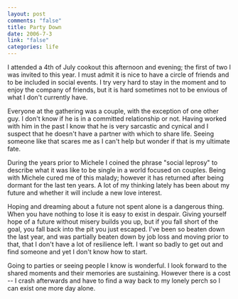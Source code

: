 ```yaml
--- 
layout: post
comments: "false"
title: Party Down
date: 2006-7-3
link: "false"
categories: life
---
```

I attended a 4th of July cookout this afternoon and evening; the first of two I was invited to this year. I must admit it is nice to have a circle of friends and to be included in social events. I try very hard to stay in the moment and to enjoy the company of friends, but it is hard sometimes not to be envious of what I don't currently have.

Everyone at the gathering was a couple, with the exception of one other guy. I don't know if he is in a committed relationship or not. Having worked with him in the past I know that he is very sarcastic and cynical and I suspect that he doesn't have a partner with which to share life. Seeing someone like that scares me as I can't help but wonder if that is my ultimate fate.

During the years prior to Michele I coined the phrase "social leprosy" to describe what it was like to be single in a world focused on couples. Being with Michele cured me of this malady; however it has returned after being dormant for the last ten years. A lot of my thinking lately has been about my future and whether it will include a new love interest.

Hoping and dreaming about a future not spent alone is a dangerous thing. When you have nothing to lose it is easy to exist in despair. Giving yourself hope of a future without misery builds you up, but if you fall short of the goal, you fall back into the pit you just escaped. I've been so beaten down the last year, and was partially beaten down by job loss and moving prior to that, that I don't have a lot of resilience left. I want so badly to get out and find someone and yet I don't know how to start.

Going to parties or seeing people I know is wonderful. I look forward to the shared moments and their memories are sustaining. However there is a cost -- I crash afterwards and have to find a way back to my lonely perch so I can exist one more day alone.
